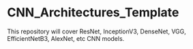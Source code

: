 # CNN_Architectures_Template
This repository will cover ResNet, InceptionV3, DenseNet, VGG, EfficientNetB3, AlexNet, etc CNN models.
